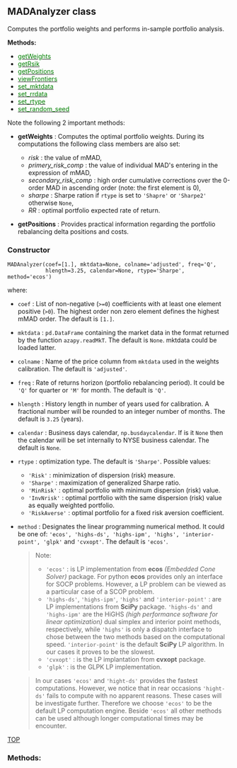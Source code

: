 
## MADAnalyzer class

Computes the portfolio weights and performs in-sample portfolio analysis.

**Methods:**

* [<span style="color:green">getWeights</span>](#getWeights)
* [<span style="color:green">getRsik</span>](#getRisk)
* [<span style="color:green">getPositions</span>](#getPositions)
* [<span style="color:green">viewFrontiers</span>](#viewFrontiers)
* [<span style="color:green">set_mktdata</span>](#set_mktdata)
* [<span style="color:green">set_rrdata</span>](#set_rrdate)
* [<span style="color:green">set_rtype</span>](#set_rtype)
* [<span style="color:green">set_random_seed</span>](#set_random_seed)

Note the following 2 important methods: <a name="RiskMembers"></a>
* **getWeights** : Computes the optimal portfolio weights.
During its computations the following class members are also set:
  * _risk_ : the value of mMAD,
  * _primery_risk_comp_ : the value of individual MAD's entering in the
  expression of mMAD,
  * _secondary_risk_comp_ : high order cumulative corrections over the
  0-order MAD in ascending order (note: the first element is 0),
  * _sharpe_ : Sharpe ration if `rtype` is set to `'Shapre'` or `'Sharpe2'`
  otherwise `None`,
  * _RR_ : optimal portfolio expected rate of return.


* **getPositions** : Provides practical information regarding the portfolio
rebalancing delta positions and costs.


### Constructor

```
MADAnalyzer(coef=[1.], mktdata=None, colname='adjusted', freq='Q',
            hlength=3.25, calendar=None, rtype='Sharpe', method='ecos')
```

where:

* `coef` : List of non-negative (`>=0`) coefficients with at least one
element positive (`>0`). The highest order non zero element defines the
highest mMAD order. The default is `[1.]`.
* `mktdata` : `pd.DataFrame` containing the market data in the format returned by
the function `azapy.readMkT`. The default is `None`. mktdata could be loaded
latter.
* ``colname`` : Name of the price column from `mktdata` used in the weights
calibration. The default is `'adjusted'`.
* `freq` : Rate of returns horizon (portfolio rebalancing period).
It could be `'Q'` for quarter or `'M'` for month. The default is `'Q'`.
* `hlength` : History length in number of years used for calibration.
A fractional number will be rounded to an integer number of months.
The default is `3.25` (years).
* `calendar` :  Business days calendar, `np.busdaycalendar`. If is it `None`
then the calendar will be set internally to NYSE business calendar.
The default is `None`.
* `rtype` : optimization type. The default is `'Sharpe'`. Possible values:
    - `'Risk'` : minimization of dispersion (risk) measure.
    - `'Sharpe'` : maximization of generalized Sharpe ratio.
    - `'MinRisk'` : optimal portfolio with minimum dispersion (risk) value.
    - `'InvNrisk'` : optimal portfolio with the same dispersion (risk) value
		as equally weighted portfolio.
    - `'RiskAverse'` : optimal portfolio for a fixed risk aversion coefficient.
* `method` : Designates the linear programming numerical method.
It could be one of: `'ecos',
'highs-ds', 'highs-ipm', 'highs', 'interior-point', 'glpk'` and `'cvxopt'`.
The default is `'ecos'`.

  > Note:
  >	* `'ecos'` : is LP implementation from __ecos__ _(Embedded Cone Solver)_
  package. For python __ecos__ provides only an interface for SOCP problems.
  However, a LP problem can be viewed as a particular case of a SCOP problem.
  >	* `'highs-ds'`, `'highs-ipm'`, `'highs'` and `'interior-point'` : are LP
  implementations from __SciPy__ package. `'highs-ds'` and `'highs-ipm'` are
  the HiGHS _(high performance software for linear optimization)_ dual simplex
  and interior point methods, respectively, while `'highs'` is only a dispatch
  interface to chose between the two methods based on the computational speed.
  `'interior-point'` is the default __SciPy__ LP algorithm. In our cases it
  proves to be the slowest.
  > * `'cvxopt'` : is the LP implantation from __cvxopt__ package.
  > * `'glpk'` : is the GLPK LP implementation.

  > In our cases `'ecos'` and `'hight-ds'` provides the fastest computations.
  However, we notice that in rear occasions `'hight-ds'` fails to compute with no
  apparent reasons. These cases will be investigate further. Therefore we choose
  `'ecos'` to be the default LP computation engine. Beside `'ecos'` all other
  methods can be used although longer computational times may be encounter.

[TOP](#TOP)

### Methods:
